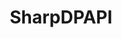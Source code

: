 ---
title: "SharpDPAPI"
description: "C# implementation of DPAPI (Data Protection API) functionality, allowing for decryption of secrets protected by DPAPI."
platforms: ["windows"]
categories: ["Pwn"]
tags: ["csharp", "dpapi", "security", "credentials", "windows"]
url: "https://github.com/GhostPack/SharpDPAPI"
---